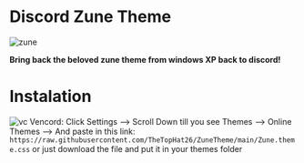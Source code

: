# Discord Zune Theme
![zune](https://github.com/TheTopHat26/ZuneTheme/assets/115375073/e7f71f9e-0b8e-42a1-aae6-bc281cfb6d9d)

**Bring back the beloved zune theme from windows XP back to discord!**

# Instalation

![vc](https://vencord.dev/assets/logo-nav-oneko-padding.png) Vencord: Click Settings --> Scroll Down till you see Themes --> Online Themes --> And paste in this link: ``https://raw.githubusercontent.com/TheTopHat26/ZuneTheme/main/Zune.theme.css``
or just download the file and put it in your themes folder

